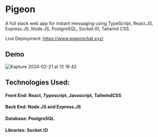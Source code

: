 # Pigeon

A full stack web app for instant messaging using TypeScript, React.JS, Express.JS, Node.JS, PostgreSQL, Socket.IO, Tailwind CSS.

Live Deployment: https://www.pigeonchat.xyz/

## Demo 
![Kapture 2024-02-21 at 12 19 42](https://github.com/hqpham98/pigeon-chat/assets/7689363/9d399813-c836-4161-8bdb-15ad365d7617)

## Technologies Used:
#### Front End: React, Typescript, Javascript, TailwindCSS
#### Back End: Node.JS and Express.JS
#### Database: PostgreSQL
#### Libraries: Socket.IO
